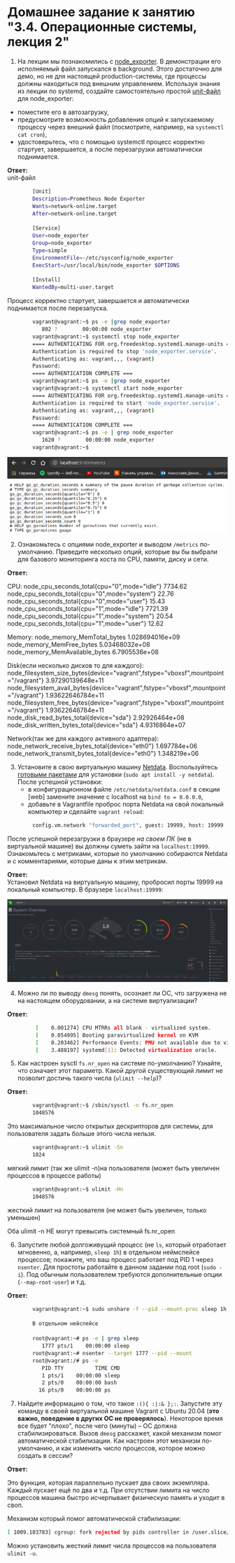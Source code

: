 # Домашнее задание к занятию "3.4. Операционные системы, лекция 2"

1. На лекции мы познакомились с [node_exporter](https://github.com/prometheus/node_exporter/releases). В демонстрации его исполняемый файл запускался в background. Этого достаточно для демо, но не для настоящей production-системы, где процессы должны находиться под внешним управлением. Используя знания из лекции по systemd, создайте самостоятельно простой [unit-файл](https://www.freedesktop.org/software/systemd/man/systemd.service.html) для node_exporter: 

* поместите его в автозагрузку,
* предусмотрите возможность добавления опций к запускаемому процессу через внешний файл (посмотрите, например, на `systemctl cat cron`),
* удостоверьтесь, что с помощью systemctl процесс корректно стартует, завершается, а после перезагрузки автоматически поднимается. 

**Ответ:**  
unit-файл
```bash
        [Unit]
        Description=Prometheus Node Exporter
        Wants=network-online.target
        After=network-online.target

        [Service]
        User=node_exporter
        Group=node_exporter
        Type=simple
        EnvironmentFile=-/etc/sysconfig/node_exporter
        ExecStart=/usr/local/bin/node_exporter $OPTIONS

        [Install]
        WantedBy=multi-user.target 
```
Процесс корректно стартует, завершается и автоматически поднимается после перезапуска. 

```bash
        vagrant@vagrant:~$ ps -e |grep node_exporter 
           802 ?        00:00:00 node_exporter
        vagrant@vagrant:~$ systemctl stop node_exporter
        ==== AUTHENTICATING FOR org.freedesktop.systemd1.manage-units ===
        Authentication is required to stop 'node_exporter.service'.
        Authenticating as: vagrant,,, (vagrant)
        Password: 
        ==== AUTHENTICATION COMPLETE ===
        vagrant@vagrant:~$ ps -e |grep node_exporter
        vagrant@vagrant:~$ systemctl start node_exporter
        ==== AUTHENTICATING FOR org.freedesktop.systemd1.manage-units ===
        Authentication is required to start 'node_exporter.service'.
        Authenticating as: vagrant,,, (vagrant)
        Password: 
        ==== AUTHENTICATION COMPLETE ===
        vagrant@vagrant:~$ ps -e | grep node_exporter
           1620 ?        00:00:00 node_exporter
        vagrant@vagrant:~$ 
```
![Node_exporter](img/node_exporter.png) 


2. Ознакомьтесь с опциями node_exporter и выводом `/metrics` по-умолчанию. Приведите несколько опций, которые вы бы выбрали для базового мониторинга хоста по CPU, памяти, диску и сети. 

**Ответ:** 

CPU:
    node_cpu_seconds_total{cpu="0",mode="idle"} 7734.62
    node_cpu_seconds_total{cpu="0",mode="system"} 22.76
    node_cpu_seconds_total{cpu="0",mode="user"} 15.43
    node_cpu_seconds_total{cpu="1",mode="idle"} 7721.39
    node_cpu_seconds_total{cpu="1",mode="system"} 20.54
    node_cpu_seconds_total{cpu="1",mode="user"} 12.62
    
Memory:
    node_memory_MemTotal_bytes 1.028694016e+09
    node_memory_MemFree_bytes 5.03468032e+08
    node_memory_MemAvailable_bytes 6.7905536e+08
    
Disk(если несколько дисков то для каждого):
    node_filesystem_size_bytes{device="vagrant",fstype="vboxsf",mountpoint="/vagrant"} 3.97290139648e+11 
    node_filesystem_avail_bytes{device="vagrant",fstype="vboxsf",mountpoint="/vagrant"} 1.93622646784e+11 
    node_filesystem_free_bytes{device="vagrant",fstype="vboxsf",mountpoint="/vagrant"} 1.93622646784e+11
    node_disk_read_bytes_total{device="sda"} 2.92926464e+08
    node_disk_written_bytes_total{device="sda"} 4.9316864e+07
    
Network(так же для каждого активного адаптера):
    node_network_receive_bytes_total{device="eth0"} 1.697784e+06
    node_network_transmit_bytes_total{device="eth0"} 1.348219e+06  


3. Установите в свою виртуальную машину [Netdata](https://github.com/netdata/netdata). Воспользуйтесь [готовыми пакетами](https://packagecloud.io/netdata/netdata/install) для установки (`sudo apt install -y netdata`). После успешной установки:
    * в конфигурационном файле `/etc/netdata/netdata.conf` в секции [web] замените значение с localhost на `bind to = 0.0.0.0`,
    * добавьте в Vagrantfile проброс порта Netdata на свой локальный компьютер и сделайте `vagrant reload`:

```bash
        config.vm.network "forwarded_port", guest: 19999, host: 19999 
``` 

После успешной перезагрузки в браузере *на своем ПК* (не в виртуальной машине) вы должны суметь зайти на `localhost:19999`. Ознакомьтесь с метриками, которые по умолчанию собираются Netdata и с комментариями, которые даны к этим метрикам. 

**Ответ:**  
        Установил Netdata на виртуальную машину, пробросил порты 19999 на локальный компьютер. В браузере `localhost:19999`: 

![Netdata](img/Netdata.png) 


4. Можно ли по выводу `dmesg` понять, осознает ли ОС, что загружена не на настоящем оборудовании, а на системе виртуализации? 

**Ответ:**  
```bash
         [    0.001274] CPU MTRRs all blank - virtualized system.  
         [    0.054995] Booting paravirtualized kernel on KVM  
         [    0.203462] Performance Events: PMU not available due to virtualization, using software events only.  
         [    3.488197] systemd[1]: Detected virtualization oracle.  
``` 


5. Как настроен sysctl `fs.nr_open` на системе по-умолчанию? Узнайте, что означает этот параметр. Какой другой существующий лимит не позволит достичь такого числа (`ulimit --help`)? 

**Ответ:** 

```bash
        vagrant@vagrant:~$ /sbin/sysctl -n fs.nr_open
        1048576
``` 

Это максимальное число открытых дескрипторов для системы, для пользователя задать больше этого числа нельзя. 

```bash
        vagrant@vagrant:~$ ulimit -Sn
        1024
``` 

мягкий лимит (так же ulimit -n)на пользователя (может быть увеличен процессов в процессе работы) 

```bash
        vagrant@vagrant:~$ ulimit -Hn
        1048576
``` 

жесткий лимит на пользователя (не может быть увеличен, только уменьшен) 

Оба ulimit -n НЕ могут превысить системный fs.nr_open 


6. Запустите любой долгоживущий процесс (не `ls`, который отработает мгновенно, а, например, `sleep 1h`) в отдельном неймспейсе процессов; покажите, что ваш процесс работает под PID 1 через `nsenter`. Для простоты работайте в данном задании под root (`sudo -i`). Под обычным пользователем требуются дополнительные опции (`--map-root-user`) и т.д.

**Ответ:**

```bash
        vagrant@vagrant:~$ sudo unshare -f --pid --mount-proc sleep 1h && pidof sleep
        
        В отдельном нейспейсе
        
        root@vagrant:~# ps -e | grep sleep
           1777 pts/1    00:00:00 sleep
        root@vagrant:~# nsenter --target 1777 --pid --mount
        root@vagrant:/# ps -e
           PID TTY          TIME CMD
           1 pts/1    00:00:00 sleep
           2 pts/0    00:00:00 bash
          16 pts/0    00:00:00 ps
``` 

7. Найдите информацию о том, что такое `:(){ :|:& };:`. Запустите эту команду в своей виртуальной машине Vagrant с Ubuntu 20.04 (**это важно, поведение в других ОС не проверялось**). Некоторое время все будет "плохо", после чего (минуты) – ОС должна стабилизироваться. Вызов `dmesg` расскажет, какой механизм помог автоматической стабилизации. Как настроен этот механизм по-умолчанию, и как изменить число процессов, которое можно создать в сессии?

**Ответ:** 

Это функция, которая параллельно пускает два своих экземпляра. Каждый пускает ещё по два и т.д. 
При отсутствии лимита на число процессов машина быстро исчерпывает физическую память и уходит в своп.

Механизм который помог автоматической стабилизации:
```bash
[ 1009.103783] cgroup: fork rejected by pids controller in /user.slice/user-1000.slice/session-3.scope
``` 
Можно установить жесткий лимит числа процессов на пользователя `ulimit -u`.
